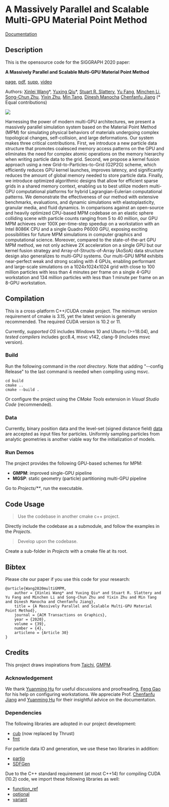 # A Massively Parallel and Scalable Multi-GPU Material Point Method

<div align="left">
    <a href="https://claymore.readthedocs.io/en/latest/"> Documentation </a>
</div>

## Description

This is the opensource code for the SIGGRAPH 2020 paper:

**A Massively Parallel and Scalable Multi-GPU Material Point Method** 

[page](https://sites.google.com/view/siggraph2020-multigpu)\, [pdf](https://www.seas.upenn.edu/~cffjiang/research/wang2020multigpu/wang2020multigpu.pdf)\, [supp](https://www.seas.upenn.edu/~cffjiang/research/wang2020multigpu/supp.pdf)\, [video](https://vimeo.com/414136257)

Authors:
[Xinlei Wang](https://github.com/littlemine)\*, 
[Yuxing Qiu](https://yuxingqiu.github.io/)\*, 
[Stuart R. Slattery](https://www.ornl.gov/staff-profile/stuart-r-slattery), 
[Yu Fang](http://squarefk.com/), 
[Minchen Li](https://www.seas.upenn.edu/~minchenl/), 
[Song-Chun Zhu](http://www.stat.ucla.edu/~sczhu/), 
[Yixin Zhu](https://yzhu.io/), 
[Min Tang](https://min-tang.github.io/home/), 
[Dinesh Manocha](https://www.cs.umd.edu/people/dmanocha)
[Chenfanfu Jiang](https://www.seas.upenn.edu/~cffjiang/)
(* Equal contributions)

<p float="left">
<img src="Clips/examples.jpg" />
</p>

Harnessing the power of modern multi-GPU architectures, we present a massively parallel simulation system based on the Material Point Method (MPM) for simulating physical behaviors of materials undergoing complex topological changes, self-collision, and large deformations. Our system makes three critical contributions. First, we introduce a new particle data structure that promotes coalesced memory access patterns on the GPU and eliminates the need for complex atomic operations on the memory hierarchy when writing particle data to the grid. Second, we propose a kernel fusion approach using a new Grid-to-Particles-to-Grid (G2P2G) scheme, which efficiently reduces GPU kernel launches, improves latency, and significantly reduces the amount of global memory needed to store particle data. Finally, we introduce optimized algorithmic designs that allow for efficient sparse grids in a shared memory context, enabling us to best utilize modern multi-GPU computational platforms for hybrid Lagrangian-Eulerian computational patterns. We demonstrate the effectiveness of our method with extensive benchmarks, evaluations, and dynamic simulations with elastoplasticity, granular media, and fluid dynamics. In comparisons against an open-source and heavily optimized CPU-based MPM codebase on an elastic sphere colliding scene with particle counts ranging from 5 to 40 million, our GPU MPM achieves over 100X per-time-step speedup on a workstation with an Intel 8086K CPU and a single Quadro P6000 GPU, exposing exciting possibilities for future MPM simulations in computer graphics and computational science. Moreover, compared to the state-of-the-art GPU MPM method, we not only achieve 2X acceleration on a single GPU but our kernel fusion strategy and Array-of-Structs-of-Array (AoSoA) data structure design also generalizes to multi-GPU systems. Our multi-GPU MPM exhibits near-perfect weak and strong scaling with 4 GPUs, enabling performant and large-scale simulations on a 1024x1024x1024 grid with close to 100 million particles with less than 4 minutes per frame on a single 4-GPU workstation and 134 million particles with less than 1 minute per frame on an 8-GPU workstation.


<!--
<p float="left">
<img src="Data/Clips/faceless.gif" height="128px"/>
<img src="Data/Clips/flow.gif" height="128px"/>
<img src="Data/Clips/chains.gif" height="128px"/>
<img src="Data/Clips/cat.gif" height="128px"/>
</p>
-->

## Compilation
This is a cross-platform C++/CUDA cmake project. The minimum version requirement of cmake is 3.15, yet the latest version is generally recommended. The required CUDA version is 10.2 or 11.

Currently, *supported OS* includes Windows 10 and Ubuntu (>=18.04), and *tested compilers* includes gcc8.4, msvc v142, clang-9 (includes msvc version). 

### Build
Run the following command in the *root directory*. Note that adding "--config Release" to the last command is needed when compiling using msvc.
```mkdir build
cd build
cmake ..
cmake --build .
```

Or configure the project using the *CMake Tools* extension in *Visual Studio Code* (recommended).


### Data

Currently, binary position data and the level-set (signed distance field) [data](https://github.com/littlemine/Data) are accepted as input files for particles. Uniformly sampling particles from analytic geometries is another viable way for the initialization of models.

### Run Demos
The project provides the following GPU-based schemes for MPM:
- **GMPM**: improved single-GPU pipeline
- **MGSP**: static geometry (particle) partitioning multi-GPU pipeline
<!--
- dynamic spatial partitioning multi-GPU pipeline
-->

Go to *Projects/\*\**, run the executable.

## Code Usage
> Use the codebase in another cmake c++ project.

Directly include the codebase as a submodule, and follow the examples in the *Projects*.

> Develop upon the codebase.

Create a sub-folder in *Projects* with a cmake file at its root.

## Bibtex

Please cite our paper if you use this code for your research: 
```
@article{Wang2020multiGMPM,
    author = {Xinlei Wang* and Yuxing Qiu* and Stuart R. Slattery and Yu Fang and Minchen Li and Song-Chun Zhu and Yixin Zhu and Min Tang and Dinesh Manocha and Chenfanfu Jiang},
    title = {A Massively Parallel and Scalable Multi-GPU Material Point Method},
    journal = {ACM Transactions on Graphics},
    year = {2020},
    volume = {39},
    number = {4},
    articleno = {Article 30}
}
```

## Credits
This project draws inspirations from [Taichi](https://github.com/taichi-dev/taichi), [GMPM](https://github.com/kuiwuchn/GPUMPM).

### Acknowledgement
We thank [Yuanming Hu](http://taichi.graphics/me/) for useful discussions and proofreading, [Feng Gao](https://fen9.github.io/) for his help on configuring workstations. We appreciate Prof. [Chenfanfu Jiang](https://www.seas.upenn.edu/~cffjiang/) and [Yuanming Hu](http://taichi.graphics/me/) for their insightful advice on the documentation.

### Dependencies
The following libraries are adopted in our project development:

- [cub](http://nvlabs.github.io/cub/) (now replaced by Thrust)
- [fmt](https://fmt.dev/latest/index.html)

For particle data IO and generation, we use these two libraries in addition:

- [partio](http://partio.us/)
- [SDFGen](https://github.com/christopherbatty/SDFGen)

Due to the C++ standard requirement (at most C++14) for compiling CUDA (10.2) code, we import these following libraries as well:

- [function_ref](https://github.com/TartanLlama/function_ref)
- [optional](https://github.com/TartanLlama/optional)
- [variant](https://github.com/mpark/variant)
